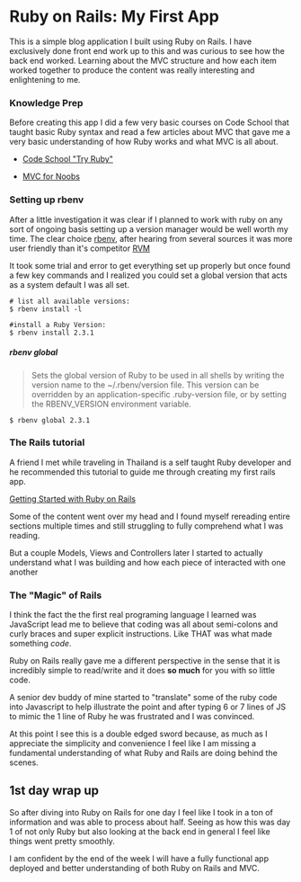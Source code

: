 # Ruby on Rails: My First App

This is a simple blog application I built using Ruby on Rails. I have exclusively done front end work up to this and was curious to see how the back end worked. Learning about the MVC structure and how each item worked together to produce the content was really interesting and enlightening to me.

### Knowledge Prep
Before creating this app I did a few very basic courses on Code School that taught basic Ruby syntax and read a few articles about MVC that gave me a very basic understanding of how Ruby works and what MVC is all about.

- [Code School "Try Ruby"](https://www.codeschool.com/learn/ruby)

- [MVC for Noobs](http://www.dummies.com/web-design-development/mobile-apps/the-model-view-controller-mvc-design-pattern/)

### Setting up rbenv
After a little investigation it was clear if I planned to work with ruby on any sort of ongoing basis setting up a version manager would be well worth my time. The clear choice [rbenv](https://github.com/rbenv/rbenv), after hearing from several sources it was more user friendly than it's competitor [RVM](https://rvm.io/)

It took some trial and error to get everything set up properly but once found a few key commands and I realized you could set a global version that acts as a system default I was all set.

```
# list all available versions:
$ rbenv install -l

#install a Ruby Version:
$ rbenv install 2.3.1
```

##### rbenv global

  >Sets the global version of Ruby to be used in all shells by writing the version name to the ~/.rbenv/version file. This version can be overridden by an application-specific .ruby-version file, or by setting the RBENV_VERSION environment variable.

  ```
  $ rbenv global 2.3.1
  ```

### The Rails tutorial
  A friend I met while traveling in Thailand is a self taught Ruby developer and he recommended this tutorial to guide me through creating my first rails app.

  [Getting Started with Ruby on Rails](http://guides.rubyonrails.org/getting_started.html)

  Some of the content went over my head and I found myself rereading entire sections multiple times and still struggling to fully comprehend what I was reading.

  But a couple Models, Views and Controllers later I started to actually understand what I was building and how each piece of interacted with one another

### The "Magic" of Rails
I think the fact the the first real programing language I learned was JavaScript lead me to believe that coding was all about semi-colons and curly braces and super explicit instructions. Like THAT was what made something *code*.

Ruby on Rails really gave me a different perspective in the sense that it is incredibly simple to read/write and it does **so much** for you with so little code.

A senior dev buddy of mine started to "translate" some of the ruby code into Javascript to help illustrate the point and after typing 6 or 7 lines of JS to mimic the 1 line of Ruby he was frustrated and I was convinced.

At this point I see this is a double edged sword because, as much as I appreciate the simplicity and convenience I feel like I am missing a fundamental understanding of what Ruby and Rails are doing behind the scenes.

## 1st day wrap up
So after diving into Ruby on Rails for one day I feel like I took in a ton of information and was able to process about half. Seeing as how this was day 1 of not only Ruby but also looking at the back end in general I feel like things went pretty smoothly.

I am confident by the end of the week I will have a fully functional app deployed and better understanding of both Ruby on Rails and MVC.
